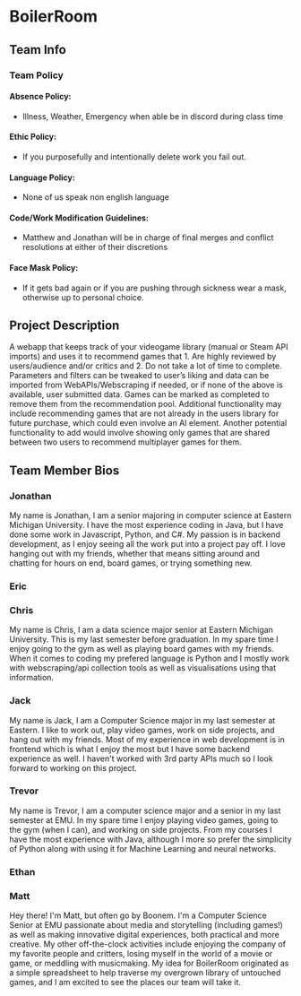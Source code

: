 # BoilerRoom

## Team Info

### Team Policy

#### Absence Policy:

- Illness, Weather, Emergency when able be in discord during class time

#### Ethic Policy:

- If you purposefully and intentionally delete work you fail out.

#### Language Policy:

- None of us speak non english language

#### Code/Work Modification Guidelines:

- Matthew and Jonathan will be in charge of final merges and conflict resolutions at either of their discretions

#### Face Mask Policy:

- If it gets bad again or if you are pushing through sickness wear a mask, otherwise up to personal choice.

## Project Description

A webapp that keeps track of your videogame library (manual or Steam API imports) and uses it to recommend games that 1. Are highly reviewed by users/audience and/or critics and 2. Do not take a lot of time to complete. Parameters and filters can be tweaked to user’s liking and data can be imported from WebAPIs/Webscraping if needed, or if none of the above is available, user submitted data. Games can be marked as completed to remove them from the recommendation pool. Additional functionality may include recommending games that are not already in the users library for future purchase, which could even involve an AI element. Another potential functionality to add would involve showing only games that are shared between two users to recommend multiplayer games for them.

## Team Member Bios

### Jonathan

My name is Jonathan, I am a senior majoring in computer science at Eastern Michigan University. I have the most experience coding in Java, but I have done some work in Javascript, Python, and C#. My passion is in backend development, as I enjoy seeing all the work put into a project pay off. I love hanging out with my friends, whether that means sitting around and chatting for hours on end, board games, or trying something new. 

### Eric

### Chris

My name is Chris, I am a data science major senior at Eastern Michigan University. This is my last semester before graduation. In my spare time I enjoy going to the gym as well as playing board games with my friends. When it comes to coding my prefered language is Python and I mostly work with webscraping/api collection tools as well as visualisations using that information.

### Jack

My name is Jack, I am a Computer Science major in my last semester at Eastern. I like to work out, play video games, work on side projects, and hang out with my friends. Most of my experience in web development is in frontend which is what I enjoy the most but I have some backend experience as well. I haven't worked with 3rd party APIs much so I look forward to working on this project.

### Trevor

My name is Trevor, I am a computer science major and a senior in my last semester at EMU. In my spare time I enjoy playing video games, going to the gym (when I can), and working on side projects. From my courses I have the most experience with Java, although I more so prefer the simplicity of Python along with using it for Machine Learning and neural networks. 

### Ethan

### Matt

Hey there! I'm Matt, but often go by Boonem. I'm a Computer Science Senior at EMU passionate about media and storytelling (including games!) as well as making innovative digital experiences, both practical and more creative. My other off-the-clock activities include enjoying the company of my favorite people and critters, losing myself in the world of a movie or game, or meddling with musicmaking. My idea for BoilerRoom originated as a simple spreadsheet to help traverse my overgrown library of untouched games, and I am excited to see the places our team will take it.
